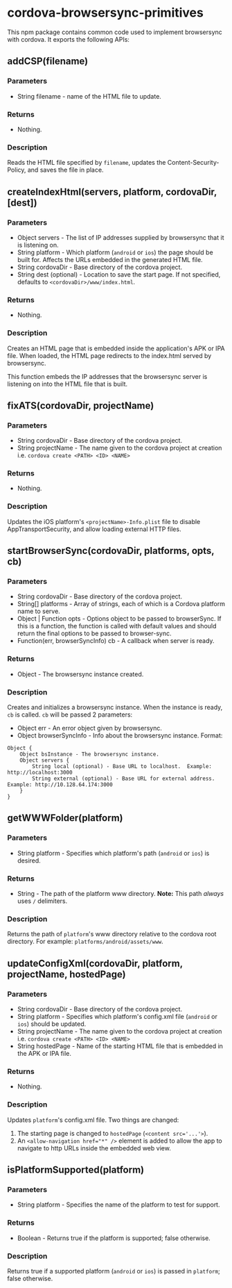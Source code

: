 # cordova-browsersync-primitives

This npm package contains common code used to implement browsersync with cordova.  It exports the following APIs:

## addCSP(filename)

### Parameters
* String filename - name of the HTML file to update.
  
### Returns
* Nothing.

### Description
Reads the HTML file specified by `filename`, updates the Content-Security-Policy, and saves the file in place.

## createIndexHtml(servers, platform, cordovaDir, [dest])

### Parameters
* Object servers - The list of IP addresses supplied by browsersync that it is listening on.  
* String platform - Which platform (`android` or `ios`) the page should be built for.  Affects the URLs embedded in the generated HTML file.
* String cordovaDir - Base directory of the cordova project.
* String dest (optional) - Location to save the start page.  If not specified, defaults to `<cordovaDir>/www/index.html`.

### Returns
* Nothing.

### Description

Creates an HTML page that is embedded inside the application's APK or IPA file.  When loaded, the HTML page redirects to the index.html served by browsersync.

This function embeds the IP addresses that the browsersync server is listening on into the HTML file that is built. 

## fixATS(cordovaDir, projectName)

### Parameters
* String cordovaDir - Base directory of the cordova project.
* String projectName - The name given to the cordova project at creation i.e. `cordova create <PATH> <ID> <NAME>`
  
### Returns
* Nothing.

### Description
Updates the iOS platform's `<projectName>-Info.plist` file to disable AppTransportSecurity, and allow loading external HTTP files.

## startBrowserSync(cordovaDir, platforms, opts, cb)

### Parameters
* String cordovaDir - Base directory of the cordova project.
* String[] platforms - Array of strings, each of which is a Cordova platform name to serve.
* Object | Function opts - Options object to be passed to browserSync. If this is a function, the function is called with default values and should return the final options to be passed to browser-sync.
* Function(err, browserSyncInfo) cb - A callback when server is ready.
  
### Returns
* Object - The browsersync instance created.

### Description

Creates and initializes a browsersync instance.  When the instance is ready, `cb` is called. `cb` will be passed 2 parameters:
* Object err - An error object given by browsersync.
* Object browserSyncInfo - Info about the browsersync instance.  Format:

```
Object {
	Object bsInstance - The browsersync instance.
	Object servers {
		String local (optional) - Base URL to localhost.  Example: http://localhost:3000
		String external (optional) - Base URL for external address.  Example: http://10.128.64.174:3000
	}
}
```

## getWWWFolder(platform)

### Parameters
* String platform - Specifies which platform's path (`android` or `ios`) is desired.

### Returns
* String - The path of the platform www directory.  **Note:** This path *always* uses `/` delimiters.

### Description

Returns the path of `platform`'s www directory relative to the cordova root directory.  For example: `platforms/android/assets/www`.

## updateConfigXml(cordovaDir, platform, projectName, hostedPage)

### Parameters
* String cordovaDir - Base directory of the cordova project.
* String platform - Specifies which platform's config.xml file (`android` or `ios`) should be updated.
* String projectName - The name given to the cordova project at creation i.e. `cordova create <PATH> <ID> <NAME>`
* String hostedPage - Name of the starting HTML file that is embedded in the APK or IPA file. 
   
### Returns
* Nothing.

### Description

Updates `platform`'s config.xml file.  Two things are changed:
1. The starting page is changed to `hostedPage` (`<content src='...'>`).
2. An `<allow-navigation href="*" />` element is added to allow the app to navigate to http URLs inside the embedded web view. 

## isPlatformSupported(platform)

### Parameters
* String platform - Specifies the name of the platform to test for support.
  
### Returns
* Boolean - Returns true if the platform is supported; false otherwise.

### Description
Returns true if a supported platform (`android` or `ios`) is passed in `platform`; false otherwise.
